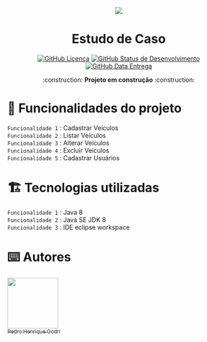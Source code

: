 <p align="center">
  <img ![Estudo De Caso - Java] src="https://user-images.githubusercontent.com/86849487/199125703-dd54fe0c-7169-466d-b38a-0555d8f9a44f.png">
</p>

<h1 align="center"> Estudo de Caso </h1>

<p align="center"><a href="https://github.com/pedrogodri/estudo-de-caso/blob/main/LICENSE"><img alt="GitHub Licença" src="https://img.shields.io/badge/License-CC0--1.0-blue"></a>
<a href="https://github.com/pedrogodri/estudo-de-caso/blob/main/STATUS"><img alt="GitHub Status de Desenvolvimento" src="https://img.shields.io/badge/Status-Desenvolvimento-blue"></a>
<a href="https://github.com/pedrogodri/estudo-de-caso/blob/main/RELEASE-DATE"><img alt="GitHub Data Entrega" src="https://img.shields.io/badge/Release%20Date-Dezembro-blue"></a></p>
<p align="center"> :construction: <b>Projeto em construção</b> :construction: </p>

# :hammer: Funcionalidades do projeto
`Funcionalidade 1` : Cadastrar Veículos</br>
`Funcionalidade 2` : Listar Veículos</br>
`Funcionalidade 3` : Alterar Veículos</br>
`Funcionalidade 4` : Excluir Veículos</br> 
`Funcionalidade 5` : Cadastrar Usuários</br>

# 🏗️ Tecnologias utilizadas
`Funcionalidade 1` : Java 8</br>
`Funcionalidade 2` : Java SE JDK 8</br>
`Funcionalidade 3` : IDE eclipse workspace</br>

# ⌨️ Autores
[<img src="https://avatars.githubusercontent.com/u/86849487?v=4" width=115><br><sub>Pedro Henrique Godri</sub>](https://github.com/pedrogodri)
